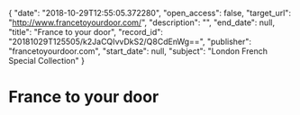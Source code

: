 {
  "date": "2018-10-29T12:55:05.372280", 
  "open_access": false, 
  "target_url": "http://www.francetoyourdoor.com/", 
  "description": "", 
  "end_date": null, 
  "title": "France to your door", 
  "record_id": "20181029T125505/k2JaCQIvvDkS2/Q8CdEnWg==", 
  "publisher": "francetoyourdoor.com", 
  "start_date": null, 
  "subject": "London French Special Collection"
}

# France to your door

